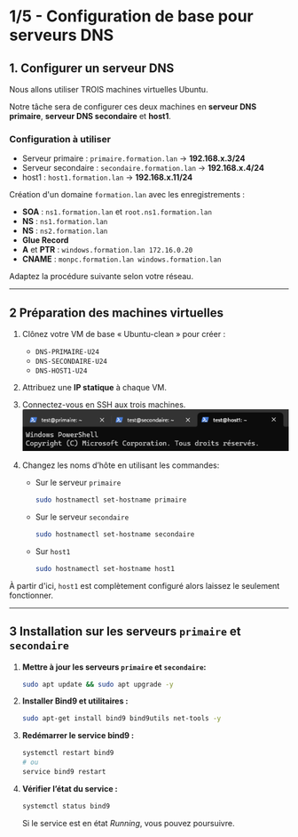 # 1/5 - Configuration de base pour serveurs DNS

## 1. Configurer un serveur DNS

Nous allons utiliser TROIS machines virtuelles Ubuntu.

Notre tâche sera de configurer ces deux machines en **serveur DNS primaire**, **serveur DNS secondaire** et **host1**.

### Configuration à utiliser
- Serveur primaire : `primaire.formation.lan` → **192.168.x.3/24**
- Serveur secondaire : `secondaire.formation.lan` → **192.168.x.4/24**
- host1 : `host1.formation.lan` → **192.168.x.11/24**

Création d'un domaine `formation.lan` avec les enregistrements :
- **SOA** : `ns1.formation.lan` et `root.ns1.formation.lan`
- **NS** : `ns1.formation.lan`
- **NS** : `ns2.formation.lan`
- **Glue Record**
- **A** et **PTR** : `windows.formation.lan 172.16.0.20`
- **CNAME** : `monpc.formation.lan windows.formation.lan`

Adaptez la procédure suivante selon votre réseau.

---

## 2 Préparation des machines virtuelles

1. Clônez votre VM de base « Ubuntu-clean » pour créer :  
   - `DNS-PRIMAIRE-U24`
   - `DNS-SECONDAIRE-U24`
   - `DNS-HOST1-U24`

2. Attribuez une **IP statique** à chaque VM.

3. Connectez-vous en SSH aux trois machines.
 ![img.png](img/1-connect_ssh.png)

4. Changez les noms d’hôte en utilisant les commandes:  
   - Sur le serveur `primaire`
      ```bash
      sudo hostnamectl set-hostname primaire
      ```
   - Sur le serveur `secondaire`
      ```bash
      sudo hostnamectl set-hostname secondaire
      ```
   - Sur `host1`
      ```bash
      sudo hostnamectl set-hostname host1
      ```

À partir d'ici, `host1` est complètement configuré alors laissez le seulement fonctionner.

---

## 3 Installation sur  les serveurs `primaire` et `secondaire`

1. **Mettre à jour les serveurs `primaire` et `secondaire`:**
   ```bash
   sudo apt update && sudo apt upgrade -y
   ```

2. **Installer Bind9 et utilitaires :**
   ```bash
   sudo apt-get install bind9 bind9utils net-tools -y
   ```

3. **Redémarrer le service bind9 :**
   ```bash
   systemctl restart bind9
   # ou
   service bind9 restart
   ```

4. **Vérifier l’état du service :**
   ```bash
   systemctl status bind9
   ```

   Si le service est en état *Running*, vous pouvez poursuivre.

